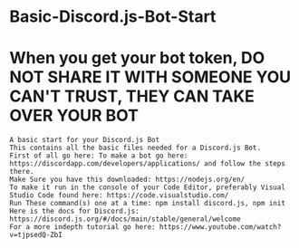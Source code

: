# Basic-Discord.js-Bot-Start
# When you get your bot token, DO NOT SHARE IT WITH SOMEONE YOU CAN'T TRUST, THEY CAN TAKE OVER YOUR BOT
    A basic start for your Discord.js Bot 
    This contains all the basic files needed for a Discord.js Bot. 
    First of all go here: To make a bot go here: https://discordapp.com/developers/applications/ and follow the steps there. 
    Make Sure you have this downloaded: https://nodejs.org/en/ 
    To make it run in the console of your Code Editor, preferably Visual Studio Code found here: https://code.visualstudio.com/ 
    Run These command(s) one at a time: npm install discord.js, npm init 
    Here is the docs for Discord.js: https://discord.js.org/#/docs/main/stable/general/welcome 
    For a more indepth tutorial go here: https://www.youtube.com/watch?v=tjpsedQ-ZbI
